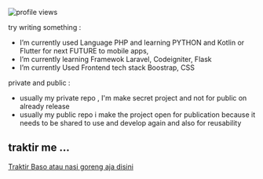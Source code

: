 <!--
**naagaraa/naagaraa** is a ✨ _special_ ✨ repository because its `README.md` (this file) appears on your GitHub profile.

Here are some ideas to get you started:

- 🔭 I’m currently working on ...
- 🌱 I’m currently learning ...
- 👯 I’m looking to collaborate on ...
- 🤔 I’m looking for help with ...
- 💬 Ask me about ...
- 📫 How to reach me: ...
- 😄 Pronouns: ...
- ⚡ Fun fact: ...
-->

<p align="left">
    <img src="https://gpvc.arturio.dev/naagaraa" alt="profile views">
</p>

<!--
[![GitHub Streak](https://github-readme-streak-stats.herokuapp.com?user=naagaraa&theme=highcontrast&hide_border=true)](https://git.io/streak-stats)

-->

try writing something :

-  I’m currently used Language PHP and learning PYTHON and Kotlin or Flutter for next FUTURE to mobile apps, 
-  I’m currently learning Framewok Laravel, Codeigniter, Flask 
-  I’m currently Used Frontend tech stack Boostrap, CSS 

private and public :
- usually my private repo , I'm make secret project and not for public on already release
- usually my public repo i make the project open for publication because it needs to be shared to use and develop again and also for reusability 

## traktir me ...
<p align=left>
    <a href="https://saweria.co/naagaraa">Traktir Baso atau nasi goreng aja disini</a> 
</p>


